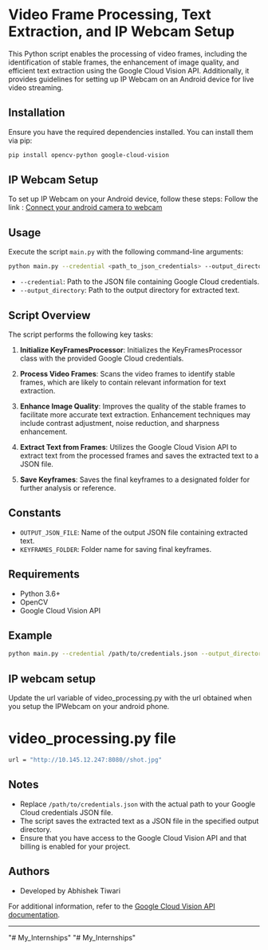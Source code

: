 
# Video Frame Processing, Text Extraction, and IP Webcam Setup

This Python script enables the processing of video frames, including the identification of stable frames, the enhancement of image quality, and efficient text extraction using the Google Cloud Vision API. Additionally, it provides guidelines for setting up IP Webcam on an Android device for live video streaming.

## Installation

Ensure you have the required dependencies installed. You can install them via pip:

```bash
pip install opencv-python google-cloud-vision
```

## IP Webcam Setup

To set up IP Webcam on your Android device, follow these steps:
Follow the link : [Connect your android camera to webcam](https://www.geeksforgeeks.org/connect-your-android-phone-camera-to-opencv-python/)


 
## Usage

Execute the script `main.py` with the following command-line arguments:

```bash
python main.py --credential <path_to_json_credentials> --output_directory <output_directory_path>
```

- `--credential`: Path to the JSON file containing Google Cloud credentials.
- `--output_directory`: Path to the output directory for extracted text.

## Script Overview

The script performs the following key tasks:

1. **Initialize KeyFramesProcessor**: Initializes the KeyFramesProcessor class with the provided Google Cloud credentials.

2. **Process Video Frames**: Scans the video frames to identify stable frames, which are likely to contain relevant information for text extraction.

3. **Enhance Image Quality**: Improves the quality of the stable frames to facilitate more accurate text extraction. Enhancement techniques may include contrast adjustment, noise reduction, and sharpness enhancement.

4. **Extract Text from Frames**: Utilizes the Google Cloud Vision API to extract text from the processed frames and saves the extracted text to a JSON file.

5. **Save Keyframes**: Saves the final keyframes to a designated folder for further analysis or reference.

## Constants

- `OUTPUT_JSON_FILE`: Name of the output JSON file containing extracted text.
- `KEYFRAMES_FOLDER`: Folder name for saving final keyframes.

## Requirements

- Python 3.6+
- OpenCV
- Google Cloud Vision API

## Example

```bash
python main.py --credential /path/to/credentials.json --output_directory /path/to/output_directory
```
## IP webcam setup 
Update the url variable of video_processing.py with the url obtained when you setup the IPWebcam on your android phone.

# video_processing.py file

```bash
url = "http://10.145.12.247:8080//shot.jpg"
```

## Notes

- Replace `/path/to/credentials.json` with the actual path to your Google Cloud credentials JSON file.
- The script saves the extracted text as a JSON file in the specified output directory.
- Ensure that you have access to the Google Cloud Vision API and that billing is enabled for your project.

## Authors

- Developed by Abhishek Tiwari

For additional information, refer to the [Google Cloud Vision API documentation](https://cloud.google.com/vision).

---

"# My_Internships" 
"# My_Internships" 
